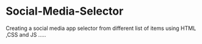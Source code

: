 # Social-Media-Selector
Creating a social media app selector from different list of items using HTML ,CSS and JS .....
